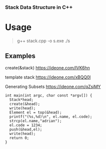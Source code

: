 ### Stack Data Structure in C++

# Usage
  >g++ stack.cpp -o s.exe
  >./s
>
##  Examples

create(&stack) https://ideone.com/IVK6hn 

template stack https://ideone.com/xBQQ0l

Generating Subsets https://ideone.com/qZsiMY
```
int main(int argc, char const *argv[]) {
  Stack*head;
  create(&head);
  write(head);
  Element el = top(&head);
  printf("(%s,%d)\n", el.name, el.code);
  strcp(el.name,"adrian");
  el.code = 1234;
  push(&head,el);
  write(head);
  return 0;
}
```
